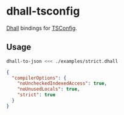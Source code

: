# dhall-tsconfig

[Dhall](https://dhall-lang.org/) bindings for [TSConfig](https://www.typescriptlang.org/tsconfig).

## Usage

```sh
dhall-to-json <<< ./examples/strict.dhall
```

```json
{
  "compilerOptions": {
    "noUncheckedIndexedAccess": true,
    "noUnusedLocals": true,
    "strict": true
  }
}
```
